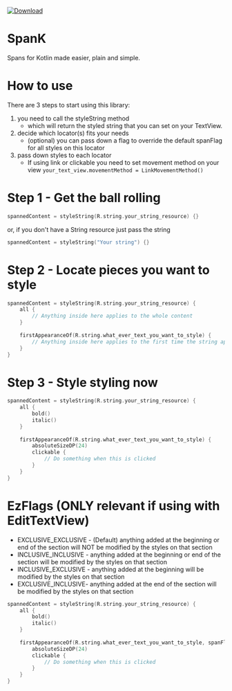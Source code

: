 [ ![Download](https://api.bintray.com/packages/yombunker/maven/SpanK/images/download.svg) ](https://bintray.com/yombunker/maven/SpanK/_latestVersion)

# SpanK
Spans for Kotlin made easier, plain and simple.

# How to use
There are 3 steps to start using this library:
1. you need to call the styleString method
   * which will return the styled string that you can set on your TextView.
2. decide which locator(s) fits your needs
   * (optional) you can pass down a flag to override the default spanFlag for all styles on this locator
3. pass down styles to each locator
   * If using link or clickable you need to set movement method on your view `your_text_view.movementMethod = LinkMovementMethod()`


# Step 1 - Get the ball rolling
```kotlin
spannedContent = styleString(R.string.your_string_resource) {}
```

or, if you don't have a String resource just pass the string

```kotlin
spannedContent = styleString("Your string") {}
```

# Step 2 - Locate pieces you want to style
```kotlin
spannedContent = styleString(R.string.your_string_resource) {
    all {
        // Anything inside here applies to the whole content
    }
    
    firstAppearanceOf(R.string.what_ever_text_you_want_to_style) {
        // Anything inside here applies to the first time the string appears inside the content
    }
}
```

# Step 3 - Style styling now
```kotlin
spannedContent = styleString(R.string.your_string_resource) {
    all {
        bold()
        italic()
    }
    
    firstAppearanceOf(R.string.what_ever_text_you_want_to_style) {
        absoluteSizeDP(24)
        clickable {
            // Do something when this is clicked
        }
    }
}
```

# EzFlags (ONLY relevant if using with EditTextView)
* EXCLUSIVE_EXCLUSIVE - (Default) anything added at the beginning or end of the section will NOT be modified by the styles on that section
* INCLUSIVE_INCLUSIVE - anything added at the beginning or end of the section will be modified by the styles on that section
* INCLUSIVE_EXCLUSIVE - anything added at the beginning will be modified by the styles on that section
* EXCLUSIVE_INCLUSIVE- anything added at the end of the section will be modified by the styles on that section
```kotlin
spannedContent = styleString(R.string.your_string_resource) {
    all {
        bold()
        italic()
    }
    
    firstAppearanceOf(R.string.what_ever_text_you_want_to_style, spanFlag = EzFlags.INCLUSIVE_EXCLUSIVE) {
        absoluteSizeDP(24)
        clickable {
            // Do something when this is clicked
        }
    }
}
```